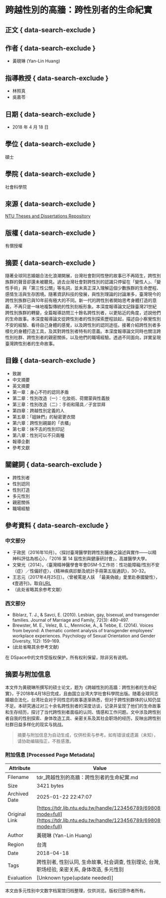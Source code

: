 # 跨越性別的高牆：跨性別者的生命紀實

## 正文 { data-search-exclude }


## 作者 { data-search-exclude }

- 黃硯琳 (Yan-Lin Huang)

## 指導教授 { data-search-exclude }

- 林照真
- 吳嘉苓

## 日期 { data-search-exclude }

- 2018 年 4 月 18 日

## 學位 { data-search-exclude }

碩士

## 學院 { data-search-exclude }

社會科學院

## 來源 { data-search-exclude }

[NTU Theses and Dissertations Repository](http://tdr.lib.ntu.edu.tw/jspui/handle/123456789/69808)

## 版權 { data-search-exclude }

有償授權

## 摘要 { data-search-exclude }

隨著全球同志婚姻合法化浪潮開展，台灣社會對同性戀的故事已不再陌生，跨性別族群的聲音卻還未被聽見。過去台灣社會對跨性別的認識只停留在「變性人」、「變性手術」與「第三性公關」等名詞，並未真正深入理解這個少數族群的生命歷程、感情生活與生存困境。隨著資訊科技的發展，與性別理論的討論漸多，臺灣現今的跨性別族群已與10年前有極大的不同。新一代的跨性別者開始思考身體打造的意義，不再只是一味地複製傳統的性別刻板形象。本深度報導論文記錄臺灣21世紀跨性別族群的轉變，全篇報導訪問三十餘名跨性別者，以更貼近的角度，述說他們的生命故事。本深度報導論文從跨性別者的性別探索歷程談起，描述自小察覺性別不安的經驗、看待自己身體的感覺，以及跨性別的認同途徑。接著介紹跨性別者多樣化的身體打造工具，及其對跨性別者特有的意義。本深度報導論文同時也關注跨性別社群、跨性別者的親密關係，以及他們的職場經驗。透過不同面向，詳實呈現臺灣跨性別者的生命故事。

## 目錄 { data-search-exclude }

- 致謝
- 中文摘要
- 英文摘要
- 第一章：身心不符的認同矛盾
- 第二章：性別改造（一）：化妝術、荷爾蒙與性義肢
- 第三章：性別改造（二）：手術和陽具／子宮崇拜
- 第四章：跨越性別定義的人
- 第五章：「姐妹們」的秘密更衣間
- 第六章：跨性別親屬的「衣櫃」
- 第七章：抹不去的性別印記
- 第八章：性別可以不只兩種
- 報導企劃
- 參考文獻

## 關鍵詞 { data-search-exclude }

- 跨性別者
- 性別認同
- 性別打造
- 多元性別
- 親密關係
- 職場經驗

## 參考資料 { data-search-exclude }

### 中文部分

- 于政民（2016年10月）。〈探討臺灣醫學對跨性別醫療之論述與實作——以精神科評估為核心〉，「2016 第 14 屆性別與健康研討會」，高雄醫學大學。
- 文榮光（2014）。〈臺灣精神醫學會年會DSM-5工作坊：性功能障礙/性別不安（症）／性偏好症〉，《精神疾病診斷及統計手冊第五版通訊》，30-32。
- 王志元（2017年4月25日）。〈曾被罵是人妖　「最美偽娘」愛里赴泰國變性〉，《壹週刊》。取自[URL](http://www.nextmag.com.tw/realtimenews/news/285300)
- （此处省略其余参考文献）

### 西文部分

- Biblarz, T. J., & Savci, E. (2010). Lesbian, gay, bisexual, and transgender families. Journal of Marriage and Family, 72(3): 480–497.
- Brewster, M. E., Velez, B. L., Mennicke, A., & Tebbe, E. (2014). Voices from beyond: A thematic content analysis of transgender employees’ workplace experiences. Psychology of Sexual Orientation and Gender Diversity, 1(2): 159–169.
- (此处省略其余参考文献)

在 DSpace中的文件受版权保护，所有权利保留，除非另有说明。
<!-- tcd_original_link https://tdr.lib.ntu.edu.tw/handle/123456789/69808?mode=full -->


## 摘要与附加信息

<!-- tcd_abstract -->
本文件为黄硯琳所撰写的硕士论文，题为《跨越性別的高牆：跨性別者的生命紀實》，于2018年4月18日完成，且由国立台湾大学社會科學院出版。随着全球同志婚姻合法化，台湾社会对于同性恋的故事逐渐熟悉，但对于跨性别群体的认知仍显不足。本研究通过对三十余名跨性别者的深度访谈，记录并呈现了他们的生命故事和生存经历，探讨了当代跨性别者面临的认同、情感和工作问题。文中涉及跨性别者自我的性别探索、身体改造工具、亲密关系及其社会职场的经历，反映出跨性别社群日益多样化的现实与挑战。
<!-- tcd_abstract_end -->

> 摘要与附加信息为自动生成，仅供检索与参考。如有错误或遗漏（未知），请协助编辑指正，不胜感激。

### 附加信息 [Processed Page Metadata]

| Attribute       | Value                                  |
|-----------------|----------------------------------------|
| Filename        | tdr_跨越性別的高牆：跨性別者的生命紀實.md                             |
| Size            | 3421 bytes                           |
| Archived Date   | 2025-01-22 22:47:07                             |
| Original Link   | [https://tdr.lib.ntu.edu.tw/handle/123456789/69808?mode=full](https://tdr.lib.ntu.edu.tw/handle/123456789/69808?mode=full)                       |
| Author          | 黃硯琳 (Yan-Lin Huang)                               |
| Region          | 台湾                               |
| Date            | 2018-04-18                                 |
| Tags            | 跨性别者, 性别认同, 生命故事, 社会调查, 性别理论, 台灣, 职场经验, 亲密关系, 身体改造, 多元性别                                 |
| Evaluation            | [Unknown type(update needed)]                                 |
<!-- tcd_table_end -->

本文由多元性别中文数字档案馆归档整理，仅供浏览。版权归原作者所有。
